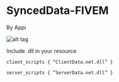 # SyncedData-FIVEM
By Appi

![alt tag](https://i.imgur.com/ZtEQCIX.png)

Include .dll in your resource

`client_scripts {
“ClientData.net.dll”
}`

`server_scripts {
”ServerData.net.dll”
}`

